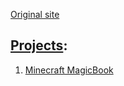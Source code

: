 [Original site](http://sites.google.com/view/greyplayersgroup)
## [Projects](projects):
1. [Minecraft MagicBook](projects/minecraft/magicbook)
